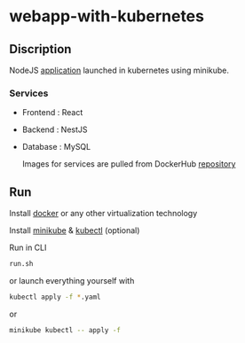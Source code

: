 # webapp-with-kubernetes

## Discription 
NodeJS [application](https://github.com/T4ras123/Webapp-docker) launched in kubernetes using minikube.

### Services 
- Frontend : React
- Backend : NestJS
- Database : MySQL

  Images for services are pulled from DockerHub [repository](https://hub.docker.com/repository/docker/vover173/webapp-docker/general)

## Run 
Install [docker](https://docs.docker.com/engine/install/) or any other virtualization technology

Install [minikube](https://minikube.sigs.k8s.io/docs/start/?arch=%2Flinux%2Fx86-64%2Fstable%2Fbinary+download) & [kubectl](https://kubernetes.io/docs/tasks/tools/) (optional)

Run in CLI
```bash
run.sh
```
or launch everything yourself with 
```bash
kubectl apply -f *.yaml
```
or 
```bash
minikube kubectl -- apply -f 
```
